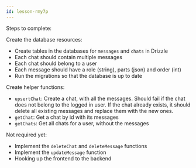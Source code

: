 ```yaml
---
id: lesson-rmy7p
---
```


Steps to complete:

Create the database resources:

- Create tables in the databases for `messages` and `chats` in Drizzle
- Each chat should contain multiple messages
- Each chat should belong to a user
- Each message should have a role (string), parts (json) and order (int)
- Run the migrations so that the database is up to date

Create helper functions:

- `upsertChat`: Create a chat, with all the messages. Should fail if the chat does not belong to the logged in user. If the chat already exists, it should delete all existing messages and replace them with the new ones.
- `getChat`: Get a chat by id with its messages
- `getChats`: Get all chats for a user, without the messages

Not required yet:

- Implement the `deleteChat` and `deleteMessage` functions
- Implement the `updateMessage` function
- Hooking up the frontend to the backend
